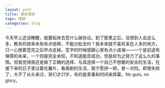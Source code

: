 ```yaml
---
layout: post
title: 放弃保研
tags: 保研
categories: blog
---
```


今天早上还没睡醒，就要起床去签什么破协议。到了那里之后，没想到人会这么多，教务的效率未免有点低啊，不能分批去吗？我本来就不喜欢呆在人多的地方，只一心想着签完之后早点走掉。签字的时候感脚心里有点小波澜——一个是前途有保障的未来，一个则是完全未知，不知道能否成功，但是却为之努力了这么久的事情。但我觉得我还是做了正确的选择，与其选择一个自己不想要的安全的生活，在接下来的日子里过着吃薯片，看美剧的生活，我宁愿拼一把，冒一次险。即使失败了，大不了从头来过，哥们才21岁，有的是青春和时间来挥霍。No guts, no glory。
